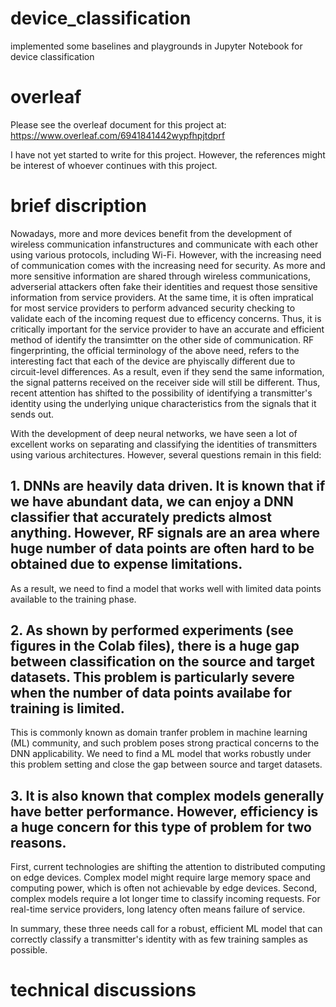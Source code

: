 # device_classification
implemented some baselines and playgrounds in Jupyter Notebook for device classification

# overleaf
Please see the overleaf document for this project at: https://www.overleaf.com/6941841442wypfhpjtdprf

I have not yet started to write for this project. However, the references might be interest of whoever continues with this project.

# brief discription

Nowadays, more and more devices benefit from the development of wireless communication infanstructures and communicate with each other using various protocols, including Wi-Fi. 
However, with the increasing need of communication comes with the increasing need for security. As more and more sensitive information are shared through wireless communications, adverserial attackers often fake their identities and request those sensitive information from service providers.
At the same time, it is often impratical for most service providers to perform advanced security checking to validate each of the incoming request due to efficency concerns. Thus, it is critically important for the service provider to have an accurate and efficient method of identify the transimtter on the other side of communication.
RF fingerprinting, the official terminology of the above need, refers to the interesting fact that each of the device are phyiscally different due to circuit-level differences. As a result, even if they send the same information, the signal patterns received on the receiver side will still be different.
Thus, recent attention has shifted to the possibility of identifying a transmitter's identity using the underlying unique characteristics from the signals that it sends out. 

With the development of deep neural networks, we have seen a lot of excellent works on separating and classifying the identities of transmitters using various architectures. However, several questions remain in this field:
## 1. DNNs are heavily data driven. It is known that if we have abundant data, we can enjoy a DNN classifier that accurately predicts almost anything. However, RF signals are an area where huge number of data points are often hard to be obtained due to expense limitations.
As a result, we need to find a model that works well with limited data points available to the training phase.
## 2. As shown by performed experiments (see figures in the Colab files), there is a huge gap between classification on the source and target datasets. This problem is particularly severe when the number of data points availabe for training is limited.
This is commonly known as domain tranfer problem in machine learning (ML) community, and such problem poses strong practical concerns to the DNN applicability. We need to find a ML model that works robustly under this problem setting and close the gap between source and target datasets.
## 3. It is also known that complex models generally have better performance. However, efficiency is a huge concern for this type of problem for two reasons. 
First, current technologies are shifting the attention to distributed computing on edge devices. Complex model might require large memory space and computing power, which is often not achievable by edge devices.
Second, complex models require a lot longer time to classify incoming requests. For real-time service providers, long latency often means failure of service.

In summary, these three needs call for a robust, efficient ML model that can correctly classify a transmitter's identity with as few training samples as possible.

#  technical discussions
